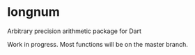 # longnum
Arbitrary precision arithmetic package for Dart

Work in progress. Most functions will be on the master branch. 

